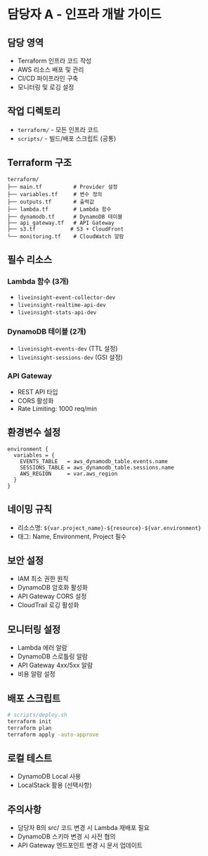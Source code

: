 # 담당자 A - 인프라 개발 가이드

## 담당 영역
- Terraform 인프라 코드 작성
- AWS 리소스 배포 및 관리
- CI/CD 파이프라인 구축
- 모니터링 및 로깅 설정

## 작업 디렉토리
- `terraform/` - 모든 인프라 코드
- `scripts/` - 빌드/배포 스크립트 (공통)

## Terraform 구조
```
terraform/
├── main.tf          # Provider 설정
├── variables.tf     # 변수 정의
├── outputs.tf       # 출력값
├── lambda.tf        # Lambda 함수
├── dynamodb.tf      # DynamoDB 테이블
├── api_gateway.tf   # API Gateway
├── s3.tf           # S3 + CloudFront
└── monitoring.tf    # CloudWatch 알람
```

## 필수 리소스
### Lambda 함수 (3개)
- `liveinsight-event-collector-dev`
- `liveinsight-realtime-api-dev`
- `liveinsight-stats-api-dev`

### DynamoDB 테이블 (2개)
- `liveinsight-events-dev` (TTL 설정)
- `liveinsight-sessions-dev` (GSI 설정)

### API Gateway
- REST API 타입
- CORS 활성화
- Rate Limiting: 1000 req/min

## 환경변수 설정
```hcl
environment {
  variables = {
    EVENTS_TABLE   = aws_dynamodb_table.events.name
    SESSIONS_TABLE = aws_dynamodb_table.sessions.name
    AWS_REGION     = var.aws_region
  }
}
```

## 네이밍 규칙
- 리소스명: `${var.project_name}-${resource}-${var.environment}`
- 태그: Name, Environment, Project 필수

## 보안 설정
- IAM 최소 권한 원칙
- DynamoDB 암호화 활성화
- API Gateway CORS 설정
- CloudTrail 로깅 활성화

## 모니터링 설정
- Lambda 에러 알람
- DynamoDB 스로틀링 알람
- API Gateway 4xx/5xx 알람
- 비용 알람 설정

## 배포 스크립트
```bash
# scripts/deploy.sh
terraform init
terraform plan
terraform apply -auto-approve
```

## 로컬 테스트
- DynamoDB Local 사용
- LocalStack 활용 (선택사항)

## 주의사항
- 담당자 B의 src/ 코드 변경 시 Lambda 재배포 필요
- DynamoDB 스키마 변경 시 사전 협의
- API Gateway 엔드포인트 변경 시 문서 업데이트